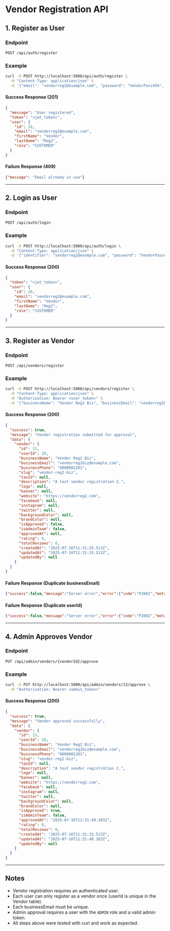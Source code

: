 # Vendor Registration API

## 1. Register as User

### Endpoint
`POST /api/auth/register`

### Example
```bash
curl -X POST http://localhost:5000/api/auth/register \
  -H "Content-Type: application/json" \
  -d '{"email": "vendorreg2@example.com", "password": "VendorPass456", "firstName": "Vendor", "lastName": "Reg2", "phone": "9800000102"}'
```

#### Success Response (201)
```json
{
  "message": "User registered",
  "token": "<jwt_token>",
  "user": {
    "id": 20,
    "email": "vendorreg2@example.com",
    "firstName": "Vendor",
    "lastName": "Reg2",
    "role": "CUSTOMER"
  }
}
```
#### Failure Response (409)
```json
{"message": "Email already in use"}
```

---

## 2. Login as User

### Endpoint
`POST /api/auth/login`

### Example
```bash
curl -X POST http://localhost:5000/api/auth/login \
  -H "Content-Type: application/json" \
  -d '{"identifier": "vendorreg2@example.com", "password": "VendorPass456"}'
```

#### Success Response (200)
```json
{
  "token": "<jwt_token>",
  "user": {
    "id": 20,
    "email": "vendorreg2@example.com",
    "firstName": "Vendor",
    "lastName": "Reg2",
    "role": "CUSTOMER"
  }
}
```

---

## 3. Register as Vendor

### Endpoint
`POST /api/vendors/register`

### Example
```bash
curl -X POST http://localhost:5000/api/vendors/register \
  -H "Content-Type: application/json" \
  -H "Authorization: Bearer <user_token>" \
  -d '{"businessName": "Vendor Reg2 Biz", "businessEmail": "vendorreg2biz@example.com", "businessPhone": "9800001201", "description": "A test vendor registration 2.", "website": "https://vendorreg2.com"}'
```

#### Success Response (200)
```json
{
  "success": true,
  "message": "Vendor registration submitted for approval",
  "data": {
    "vendor": {
      "id": 13,
      "userId": 20,
      "businessName": "Vendor Reg2 Biz",
      "businessEmail": "vendorreg2biz@example.com",
      "businessPhone": "9800001201",
      "slug": "vendor-reg2-biz",
      "taxId": null,
      "description": "A test vendor registration 2.",
      "logo": null,
      "banner": null,
      "website": "https://vendorreg2.com",
      "facebook": null,
      "instagram": null,
      "twitter": null,
      "backgroundColor": null,
      "brandColor": null,
      "isApproved": false,
      "isAdminTeam": false,
      "approvedAt": null,
      "rating": 0,
      "totalReviews": 0,
      "createdAt": "2025-07-16T11:31:33.513Z",
      "updatedAt": "2025-07-16T11:31:33.513Z",
      "updatedBy": null
    }
  }
}
```
#### Failure Response (Duplicate businessEmail)
```json
{"success":false,"message":"Server error","error":{"code":"P2002","meta":{"modelName":"Vendor","target":"Vendor_businessEmail_key"}}}
```
#### Failure Response (Duplicate userId)
```json
{"success":false,"message":"Server error","error":{"code":"P2002","meta":{"modelName":"Vendor","target":"Vendor_userId_key"}}}
```

---

## 4. Admin Approves Vendor

### Endpoint
`PUT /api/admin/vendors/{vendorId}/approve`

### Example
```bash
curl -X PUT http://localhost:5000/api/admin/vendors/13/approve \
  -H "Authorization: Bearer <admin_token>"
```

#### Success Response (200)
```json
{
  "success": true,
  "message": "Vendor approved successfully",
  "data": {
    "vendor": {
      "id": 13,
      "userId": 20,
      "businessName": "Vendor Reg2 Biz",
      "businessEmail": "vendorreg2biz@example.com",
      "businessPhone": "9800001201",
      "slug": "vendor-reg2-biz",
      "taxId": null,
      "description": "A test vendor registration 2.",
      "logo": null,
      "banner": null,
      "website": "https://vendorreg2.com",
      "facebook": null,
      "instagram": null,
      "twitter": null,
      "backgroundColor": null,
      "brandColor": null,
      "isApproved": true,
      "isAdminTeam": false,
      "approvedAt": "2025-07-16T11:31:40.383Z",
      "rating": 0,
      "totalReviews": 0,
      "createdAt": "2025-07-16T11:31:33.513Z",
      "updatedAt": "2025-07-16T11:31:40.383Z",
      "updatedBy": null
    }
  }
}
```

---

## Notes
- Vendor registration requires an authenticated user.
- Each user can only register as a vendor once (userId is unique in the Vendor table).
- Each businessEmail must be unique.
- Admin approval requires a user with the `ADMIN` role and a valid admin token.
- All steps above were tested with curl and work as expected. 